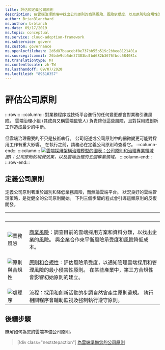 ```yaml
---
title: 評估和定義公司原則
description: 在雲端治理策略中找出公司原則的商務風險、風險承受度，以及原則和合規性流程。
author: BrianBlanchard
ms.author: brblanch
ms.date: 09/17/2019
ms.topic: conceptual
ms.service: cloud-adoption-framework
ms.subservice: govern
ms.custom: governance
ms.openlocfilehash: 2d6d87baacebf0e737bb55b519c2bbee8121401a
ms.sourcegitcommit: 26bde9cb5de37383bdfbd682b3676fbcc584081c
ms.translationtype: MT
ms.contentlocale: zh-TW
ms.lasthandoff: 09/07/2020
ms.locfileid: "89510357"
---
```

# <a name="evaluate-corporate-policy"></a>評估公司原則

:::row:::
    :::column:::
        對業務程序或技術平台進行的任何變更都會對業務引進風險。 雲端治理小組 (其成員又稱雲端監管人) 負責降低這些風險，且對採用或創新工作造成最少的中斷。 <br><br> 但雲端治理需要的不只是技術執行。 公司記述或公司原則中的細微變更可能對採用工作有重大影響。 在執行之前，請務必在定義公司原則時查看它。
    :::column-end:::
    :::column:::
        [![雲端採用架構治理模型的圖表：公司原則和治理專業領域](../_images/operational-transformation-govern-thumbnail.png)](../_images/operational-transformation-govern-large.png#lightbox) <br> *圖1：公司原則的視覺效果，以及雲端治理的五個專業領域。*
    :::column-end:::
:::row-end:::

## <a name="define-corporate-policy"></a>定義公司原則

定義公司原則著重於識別和降低業務風險，而無論雲端平台。 狀況良好的雲端管理策略，是從健全的公司原則開始。 下列三個步驟的程式會引導這類原則的反復開發。

| <span title="圖示">&nbsp;</span> | <span title="描述">&nbsp;</span> |
|--|--|
| <br> ![業務風險](../_images/govern/business-risk.png) | <br> [商業風險](./policy-compliance/business-risk.md)：調查目前的雲端採用方案和資料分類，以找出企業的風險。 與企業合作來平衡風險承受度和風險降低成本。 |
| <br> ![原則與合規性](../_images/govern/corporate-policy.png) | <br> [原則和合規性](./policy-compliance/policy-definition.md)：評估風險承受度，以通知管理雲端採用和管理風險的最小侵害性原則。 在某些產業中，第三方合規性會影響初始原則的建立。 |
| <br> ![處理序](../_images/govern/enforcement.png) | <br> [流程](./policy-compliance/processes.md)：採用和創新活動的步調自然會產生原則違規。 執行相關程序會輔助監視及強制執行遵守原則。 |

## <a name="next-steps"></a>後續步驟

瞭解如何為您的雲端準備公司原則。

> [!div class="nextstepaction"]
> [為雲端準備您的公司原則](./policy-compliance/index.md)

